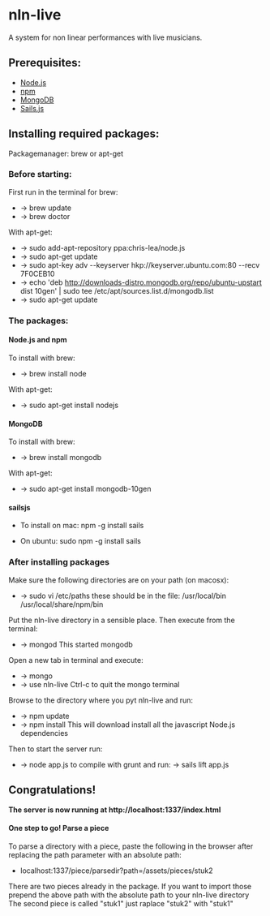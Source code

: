 nln-live
=========

A system for non linear performances with live musicians.

## Prerequisites:
* [Node.js](https://www.google.nl/url?sa=t&rct=j&q=&esrc=s&source=web&cd=1&cad=rja&ved=0CDIQFjAA&url=http%3A%2F%2Fnodejs.org%2F&ei=lvjwUraxBqSw0QW9koHQCw&usg=AFQjCNE4Ts3F1ZWcYkLwsfNqE6RHZgUpyg&bvm=bv.60444564,d.d2k)
* [npm](https://npmjs.org/)
* [MongoDB](http://www.mongodb.org/)
* [Sails.js](http://sailsjs.org/)

## Installing required packages:

Packagemanager:
brew or apt-get

### Before starting:
First run in the terminal for brew:
* -> brew update
* -> brew doctor

With apt-get: 
* -> sudo add-apt-repository ppa:chris-lea/node.js
* -> sudo apt-get update
* -> sudo apt-key adv --keyserver hkp://keyserver.ubuntu.com:80 --recv 7F0CEB10
* -> echo 'deb http://downloads-distro.mongodb.org/repo/ubuntu-upstart dist 10gen' | sudo tee /etc/apt/sources.list.d/mongodb.list
* -> sudo apt-get update

### The packages:

#### Node.js and npm
To install with brew:
* -> brew install node

With apt-get:
* -> sudo apt-get install nodejs

#### MongoDB
To install with brew:
* -> brew install mongodb

With apt-get:
* -> sudo apt-get install mongodb-10gen

#### sailsjs
* To install on mac: npm -g install sails

* On ubuntu: sudo npm -g install sails


### After installing packages
Make sure the following directories are on your path (on macosx): 
* -> sudo vi /etc/paths these should be in the file: /usr/local/bin /usr/local/share/npm/bin

Put the nln-live directory in a sensible place. Then execute from the terminal:
* -> mongod
This started mongodb

Open a new tab in terminal and execute:
* -> mongo 
* -> use nln-live
Ctrl-c to quit the mongo terminal

Browse to the directory where you pyt nln-live and run:
* -> npm update
* -> npm install
This will download install all the javascript Node.js dependencies

Then to start the server run:
* -> node app.js to compile with grunt and run: -> sails lift app.js

## Congratulations!
**The server is now running at http://localhost:1337/index.html**

#### One step to go! Parse a piece
To parse a directory with a piece, paste the following in the browser after replacing the path parameter with an absolute path:
* localhost:1337/piece/parsedir?path=/assets/pieces/stuk2

There are two pieces already in the package. If you want to import those prepend the above path with the absolute path to your nln-live directory
The second piece is called "stuk1" just raplace "stuk2" with "stuk1"
